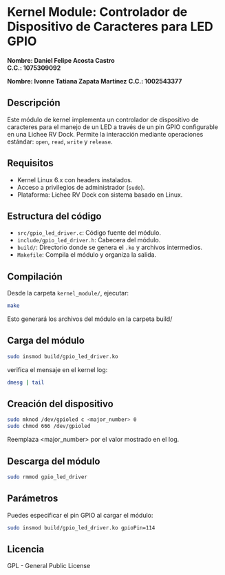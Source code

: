# Kernel Module: Controlador de Dispositivo de Caracteres para LED GPIO

**Nombre: Daniel Felipe Acosta Castro**  
**C.C.: 1075309092**

**Nombre: Ivonne Tatiana Zapata Martínez**
**C.C.: 1002543377**  

## Descripción
Este módulo de kernel implementa un controlador de dispositivo de caracteres para el manejo de un LED a través de un pin GPIO configurable en una Lichee RV Dock. Permite la interacción mediante operaciones estándar: `open`, `read`, `write` y `release`.

## Requisitos
- Kernel Linux 6.x con headers instalados.
- Acceso a privilegios de administrador (`sudo`).
- Plataforma: Lichee RV Dock con sistema basado en Linux.

## Estructura del código
- `src/gpio_led_driver.c`: Código fuente del módulo.
- `include/gpio_led_driver.h`: Cabecera del módulo.
- `build/`: Directorio donde se genera el `.ko` y archivos intermedios.
- `Makefile`: Compila el módulo y organiza la salida.

## Compilación
Desde la carpeta `kernel_module/`, ejecutar:

```bash
make
```

Esto generará los archivos del módulo en la carpeta build/

## Carga del módulo
```bash
sudo insmod build/gpio_led_driver.ko
```

verifica el mensaje en el kernel log:
```bash
dmesg | tail
```

## Creación del dispositivo
```bash
sudo mknod /dev/gpioled c <major_number> 0
sudo chmod 666 /dev/gpioled
```

Reemplaza <major_number> por el valor mostrado en el log.

## Descarga del módulo
```bash
sudo rmmod gpio_led_driver
```

## Parámetros
Puedes especificar el pin GPIO al cargar el módulo:
```bash
sudo insmod build/gpio_led_driver.ko gpioPin=114
```

## Licencia
GPL - General Public License
